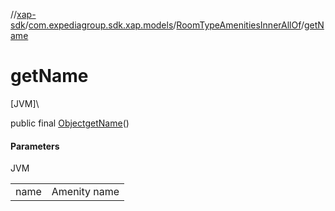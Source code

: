 //[xap-sdk](../../../index.md)/[com.expediagroup.sdk.xap.models](../index.md)/[RoomTypeAmenitiesInnerAllOf](index.md)/[getName](get-name.md)

# getName

[JVM]\

public final [Object](https://docs.oracle.com/javase/8/docs/api/java/lang/Object.html)[getName](get-name.md)()

#### Parameters

JVM

| | |
|---|---|
| name | Amenity name |
